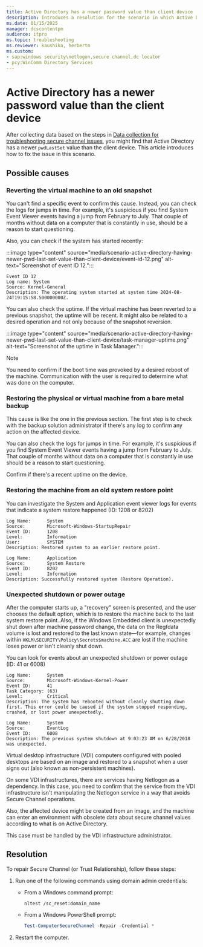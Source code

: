 ```yaml
---
title: Active Directory has a newer password value than client device
description: Introduces a resolution for the scenario in which Active Directory has a newer pwdLastSet value than the client device.
ms.date: 01/15/2025
manager: dcscontentpm
audience: itpro
ms.topic: troubleshooting
ms.reviewer: kaushika, herbertm
ms.custom:
- sap:windows security\netlogon,secure channel,dc locator
- pcy:WinComm Directory Services
---
```

# Active Directory has a newer password value than the client device

After collecting data based on the steps in [Data collection for troubleshooting secure channel issues](data-collection-for-troubleshooting-secure-channel-issues.md), you might find that Active Directory has a newer `pwdLastSet` value than the client device. This article introduces how to fix the issue in this scenario.

## Possible causes

### Reverting the virtual machine to an old snapshot

You can't find a specific event to confirm this cause. Instead, you can check the logs for jumps in time. For example, it's suspicious if you find System Event Viewer events having a jump from February to July. That couple of months without data on a computer that is constantly in use, should be a reason to start questioning.

Also, you can check if the system has started recently:

:::image type="content" source="media/scenario-active-directory-having-newer-pwd-last-set-value-than-client-device/event-id-12.png" alt-text="Screenshot of event ID 12.":::

```output
Event ID 12  
Log name: System  
Source: Kernel-General  
Description: The operating system started at system time 2024-08-24T19:15:58.500000000Z.
```

You can also check the uptime. If the virtual machine has been reverted to a previous snapshot, the uptime will be recent. It might also be related to a desired operation and not only because of the snapshot reversion.

:::image type="content" source="media/scenario-active-directory-having-newer-pwd-last-set-value-than-client-device/task-manager-uptime.png" alt-text="Screenshot of the uptime in Task Manager.":::


> [!NOTE]
> You need to confirm if the boot time was provoked by a desired reboot of the machine. Communication with the user is required to determine what was done on the computer.

### Restoring the physical or virtual machine from a bare metal backup

This cause is like the one in the previous section. The first step is to check with the backup solution administrator if there's any log to confirm any action on the affected device.

You can also check the logs for jumps in time. For example, it's suspicious if you find System Event Viewer events having a jump from February to July. That couple of months without data on a computer that is constantly in use should be a reason to start questioning.

Confirm if there's a recent uptime on the device.

### Restoring the machine from an old system restore point

You can investigate the System and Application event viewer logs for events that  indicate a system restore happened (ID: 1208 or 8202)

```output
Log Name:      System  
Source:        Microsoft-Windows-StartupRepair  
Event ID:      1208  
Level:         Information  
User:          SYSTEM  
Description: Restored system to an earlier restore point.  
```

```output
Log Name:      Application  
Source:        System Restore  
Event ID:      8202  
Level:         Information  
Description: Successfully restored system (Restore Operation).
```

### Unexpected shutdown or power outage

After the computer starts up, a "recovery" screen is presented, and the user chooses the default option, which is to restore the machine back to the last system restore point. Also, if the Windows Embedded client is unexpectedly shut down after machine password change, the data on the Regfdata volume is lost and restored to the last known state—for example, changes within `HKLM\SECURITY\Policy\Secrets$machine.ACC` are lost if the machine loses power or isn't cleanly shut down.

You can look for events about an unexpected shutdown or power outage (ID: 41 or 6008)

```output
Log Name:      System  
Source:        Microsoft-Windows-Kernel-Power  
Event ID:      41  
Task Category: (63)  
Level:         Critical  
Description: The system has rebooted without cleanly shutting down first. This error could be caused if the system stopped responding, crashed, or lost power unexpectedly. 
```

```output
Log Name:      System  
Source:        EventLog  
Event ID:      6008  
Description: The previous system shutdown at 9:03:23 AM on 6/28/2018 was unexpected.
```

Virtual desktop infrastructure (VDI) computers configured with pooled desktops are based on an image and restored to a snapshot when a user signs out (also known as non-persistent machines).

On some VDI infrastructures, there are services having Netlogon as a dependency. In this case, you need to confirm that the service from the VDI infrastructure isn't manipulating the Netlogon service in a way that avoids Secure Channel operations.

Also, the affected device might be created from an image, and the machine can enter an environment with obsolete data about secure channel values according to what is on Active Directory.

This case must be handled by the VDI infrastructure administrator.

## Resolution

To repair Secure Channel (or Trust Relationship), follow these steps:

1. Run one of the following commands using domain admin credentials:

   -	From a Windows command prompt:

         ```console
         nltest /sc_reset:domain_name
         ```

   -	From a Windows PowerShell prompt:

         ```powershell
         Test-ComputerSecureChannel -Repair -Credential *
         ```

2. Restart the computer.

